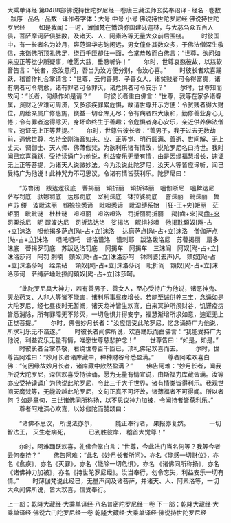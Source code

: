 大乘单译经·第0488部佛说持世陀罗尼经一卷唐三藏法师玄奘奉诏译
· 经名 · 卷数 · 跋序
· 品名 · 品数 · 译作者字体：大号 中号 小号
佛说持世陀罗尼经
佛说持世陀罗尼经
　　如是我闻：一时，薄伽梵在憍饷弥国建砾迦林，与大苾刍众五百人俱，菩萨摩诃萨俱胝数，及诸天、人、阿素洛等无量大众前后围绕。
　　时彼国中，有一长者名为妙月，容范温华志韵闲远，男女僮仆其数众多，于佛法僧深生敬信，来诣佛所顶礼佛足，绕百千匝却住一面，合掌恭敬而白佛言：“世尊，欲问如来应正等觉少所疑事，唯愿大慈，垂愍听许！”
　　尔时，世尊哀愍彼故，以慈软音告言：“长者，恣汝意问，吾当为汝方便分别，令汝心喜。”
　　时彼长者欢喜踊跃，稽首作礼合掌请言：“世尊，云何善男、子善女人，诸贫贱者可令得富贵，诸有病者可令病愈，诸有罪者可令罪灭，诸危惧者可令安乐？”
　　尔时，世尊知而故问：“长者，何缘作如是请？”
　　时彼长者重白佛言：“世尊，我等在家多诸眷属，资财乏少难可周济，又多疹疾罪累危惧，故请世尊开示方便：令贫贱者得大财位，周给亲属广修惠施，铙益一切仓库无尽；令有病者四大康和，勤修善业身心无惓；令有罪者速得除灭，身坏命终生于善趣；令危惧者身心安乐，亲近供养佛法僧宝，速证无上正等菩提。”
　　尔时，世尊告彼长者：“善男子，我于过去无数劫前，遇佛世尊，名持金刚海音如来、应、正等觉、明行圆满、善逝、世间解、无上丈夫、调御士、天人师、佛薄伽梵，为欲利乐诸有情故，说陀罗尼名曰持世。我时闻已欢喜踊跃，受持读诵广为他说，利益安乐无量有情，由是因缘福慧增长，速证无上正等菩提，为诸天人说微妙法。今为汝说此陀罗尼，汝天人等皆应谛听，闻已受持广为他说！此神咒力不可思议，令诸有情皆获利乐。陀罗尼曰：

　　“苏鲁闭　跋达逻筏底　瞢揭丽　頞折丽　頞折钵丽　嗢伽哳尼　嗢鞞达尼　萨写罚底　驮娜罚底　达那罚底　室利沫底　钵拉婆罚底 　罯沫丽　毗沫丽　鲁卢苏 缕　波毗沫丽　頞捺捺悉谛　毗呾悉谛　毗湿缚系始　[狂-王+央]矩丽　茫矩丽　毗毗谜　杜杜谜　呾呾丽　呾洛呾洛　罚折丽罚折丽 　羯[齒+來]羯[齒+來](去声)罚栗杀尼　昵 歰波达尼　罚折洛达洛　娑揭洛　昵惧衫呾　他揭耽頞奴[飐-占+立]沫洛　呾他揭多萨点[飐-占+立]沫洛 　达磨萨点[飐-占+立]沫洛　僧伽萨点[飐-占+立]沫洛 　呾吒呾吒　谱洛谱洛　谱刺耶　跋洛跋洛尼　苏瞢揭丽　扇多沫底　瞢揭罗罚底　苏跋达洛罚底 　阿揭车　阿揭车　三沫阎　阿奴[飐-占+立]沫洛莎诃　阿罚 刺喃　頞奴[飐-占+立]沫洛莎呵　钵刺婆(去声)凡　頞奴[飐-占+立]沫洛莎呵　绖栗砧 　頞奴[飐-占+立]沫洛莎诃　毗折阎　頞奴[飐-占+立]沫洛莎诃　萨缚萨埵毗捺阎頞奴[飐-占+立]沫莎呵。

　　“此陀罗尼具大神力，若有善男子、善女人，至心受持广为他说，诸恶神鬼、天龙药叉、人非人等皆不能害，诸利乐事昼夜增长。若能至诚供养三宝，念诵如是大陀罗尼，经七昼夜时无暂阙，诸天龙神皆生欢喜，自来冥护所须财谷，饥馑疫疠皆悉消除，所有罪障无不殄灭，一切危惧并得安宁，福慧渐增所求如意，速证无上正觉菩提。”
　　尔时，佛告妙月长者：“汝应信受此陀罗尼，忆念诵持广为他说，所求利乐无不谐遂。”
　　时彼长者闻佛所说，欢喜踊跃而白佛言：“我能受持广为他说，利益安乐无量有情，唯愿世尊慈悲护念！”
　　世尊告曰：“如是，如是。”
　　时彼长者合掌恭敬，右绕世尊百千匝已，顶礼佛足欢喜而去。
　　尔时，世尊告阿难曰：“妙月长者诸库藏中，种种财谷今悉盈满。”
　　尊者阿难欢喜白佛：“何因缘故妙月长者，诸库藏中欻然盈满？”
　　佛告阿难：“妙月长者，闻我所说大陀罗尼，深信欢喜受持读诵，愿为无量有情宣说，由斯福力库藏皆满。汝等亦应受持读诵广为他说此陀罗尼，令此三千大千世界，诸有情类皆得利乐。我观世间天魔梵等，无能毁越此陀罗尼，文句正真不可坏故，诸薄福者不可得闻。所以者何 ？如是章句，三世诸佛同所称扬，以不思议神力加被，令闻持者皆获利乐。”
　　尊者阿难深心欢喜，以妙伽陀而赞颂曰：

　　“诸佛不思议， 所说法亦尔，
　　　能正奉行者， 果报亦复然。
　　　一切智法王， 灭生老病死，
　　　已到胜彼岸， 稽首大觉尊！”

　　尔时，阿难踊跃欢喜，礼佛合掌白言：“世尊，今此法门当名何等？我等今者云何奉持？”
　　佛告阿难：“此名《妙月长者所问》，亦名《能感一切财位》，亦名《愈疾》，亦名《灭罪》，亦名〈能除一切危惧》，亦名 《诸佛同所称扬》，亦名《诸佛神力加被》，亦名《持世陀罗尼经》。汝当奉行，勿令忘失，利益安乐一切有情。”
　　时薄伽梵说此经已，无量声闻及诸菩萨，并诸天、人、阿素洛等，一切大众闻佛所说，皆大欢喜，信受奉行。

上一部：乾隆大藏经·大乘单译经·八名普密陀罗尼经一卷
下一部：乾隆大藏经·大乘单译经·佛说六门陀罗尼经一卷
乾隆大藏经·大乘单译经·佛说持世陀罗尼经